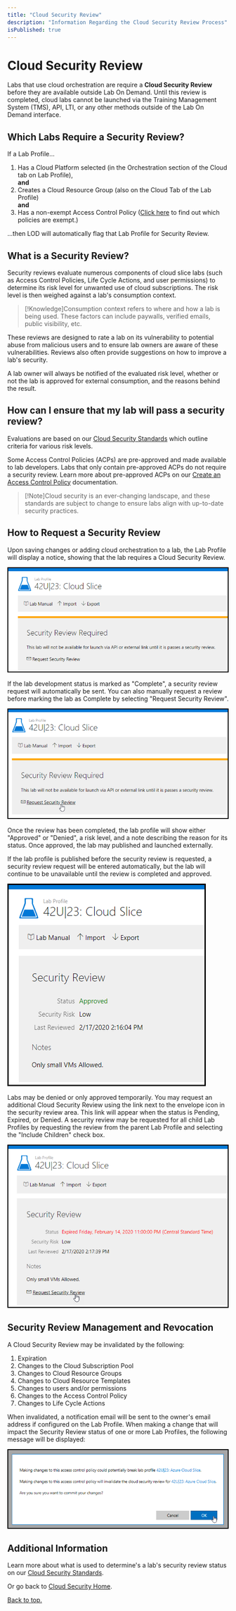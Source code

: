 ```yaml
---
title: "Cloud Security Review"
description: "Information Regarding the Cloud Security Review Process"
isPublished: true
---
```


# Cloud Security Review
Labs that use cloud orchestration are require a **Cloud Security Review** before they are available outside Lab On Demand. Until this review is completed, cloud labs cannot be launched via the Training Management System (TMS), API, LTI, or any other methods outside of the Lab On Demand interface.

## Which Labs Require a Security Review?

If a Lab Profile...
1. Has a Cloud Platform selected (in the Orchestration section of the Cloud tab on Lab Profile),  
**and**
2. Creates a Cloud Resource Group (also on the Cloud Tab of the Lab Profile)  
   **and**
3. Has a non-exempt Access Control Policy ([Click here](../create-a-restriction-policy.md) to find out which policies are exempt.)

...then LOD will automatically flag that Lab Profile for Security Review. 

## What is a Security Review?

Security reviews evaluate numerous components of cloud slice labs (such as Access Control Policies, Life Cycle Actions, and user permissions) to determine its risk level for unwanted use of cloud subscriptions. The risk level is then weighed against a lab's consumption context.

> [!Knowledge]Consumption context refers to where and how a lab is being used. These factors can include paywalls, verified emails, public visibility, etc.

These reviews are designed to rate a lab on its vulnerability to potential abuse from malicious users and to ensure lab owners are aware of these vulnerabilities. Reviews also often provide suggestions on how to improve a lab's security.

A lab owner will always be notified of the evaluated risk level, whether or not the lab is approved for external consumption, and the reasons behind the result.

## How can I ensure that my lab will pass a security review?

Evaluations are based on our [Cloud Security Standards](./cloud-security-standards.md) which outline criteria for various risk levels. 

Some Access Control Policies (ACPs) are pre-approved and made available to lab developers. Labs that only contain pre-approved ACPs do not require a security review. Learn more about pre-approved ACPs on our [Create an Access Control Policy](../create-a-restriction-policy.md) documentation.

> [!Note]Cloud security is an ever-changing landscape, and these standards are subject to change to ensure labs align with up-to-date security practices. 

## How to Request a Security Review

Upon saving changes or adding cloud orchestration to a lab, the Lab Profile will display a notice, showing that the lab requires a Cloud Security Review.

![Pending Status](../images/required-security-review.png)

If the lab development status is marked as "Complete", a security review request will automatically be sent. You can also manually request a review before marking the lab as Complete by selecting "Request Security Review".

![Request Initial Security Review](../images/initial-security-review-request.png)

Once the review has been completed, the lab profile will show either "Approved" or "Denied", a risk level, and a note describing the reason for its status. 
Once approved, the lab may published and launched externally. 

If the lab profile is published before the security review is requested, a security review request will be entered automatically, but the lab will continue to be unavailable until the review is completed and approved.

![Approved Status](../images/cloud-security-approved.png)

Labs may be denied or only approved temporarily. You may request an additional Cloud Security Review using the link next to the envelope icon in the security review area. This link will appear when the status is Pending, Expired, or Denied. A security review may be requested for all child Lab Profiles by requesting the review from the parent Lab Profile and selecting the "Include Children" check box. 

![Request Security Review](../images/request-security-review.png)

## Security Review Management and Revocation

A Cloud Security Review may be invalidated by the following:
1. Expiration
2. Changes to the Cloud Subscription Pool
3. Changes to Cloud Resource Groups
4. Changes to Cloud Resource Templates
5. Changes to users and/or permissions
6. Changes to the Access Control Policy
7. Changes to Life Cycle Actions

When invalidated, a notification email will be sent to the owner's email address if configured on the Lab Profile. When making a change that will impact the Security Review status of one or more Lab Profiles, the following message will be displayed:

![Changes to Lab Profile](../images/cloud-security-review.png)

## Additional Information
Learn more about what is used to determine's a lab's security review status on our [Cloud Security Standards](./cloud-security-standards.md).

Or go back to [Cloud Security Home](./cloud-security-home.md).

[Back to top.](#cloud-security-review)